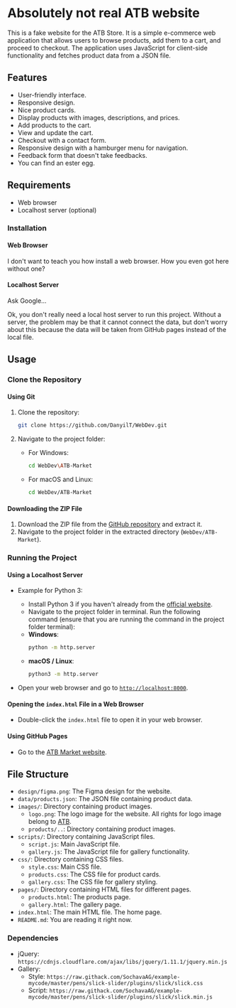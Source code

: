 # Absolutely not real ATB website

This is a fake website for the ATB Store. It is a simple e-commerce web application that allows users to browse products, add them to a cart, and proceed to checkout. The application uses JavaScript for client-side functionality and fetches product data from a JSON file.

## Features
- User-friendly interface.
- Responsive design.
- Nice product cards.
- Display products with images, descriptions, and prices.
- Add products to the cart.
- View and update the cart.
- Checkout with a contact form.
- Responsive design with a hamburger menu for navigation.
- Feedback form that doesn't take feedbacks.
- You can find an ester egg.

## Requirements

- Web browser
- Localhost server (optional)

### Installation

#### Web Browser

I don't want to teach you how install a web browser. How you even got here without one?

#### Localhost Server

Ask Google...

Ok, you don't really need a local host server to run this project. Without a server, the problem may be that it cannot connect the data, but don't worry about this because the data will be taken from GitHub pages instead of the local file.

## Usage

### Clone the Repository

#### Using Git

1. Clone the repository:
    ```sh
    git clone https://github.com/DanyilT/WebDev.git
    ```

2. Navigate to the project folder:
    - For Windows:
         ```sh
         cd WebDev\ATB-Market
         ```
    - For macOS and Linux:
         ```sh
         cd WebDev/ATB-Market
         ```

#### Downloading the ZIP File

1. Download the ZIP file from the [GitHub repository](https://github.com/DanyilT/WebDev.git) and extract it.
2. Navigate to the project folder in the extracted directory (`WebDev/ATB-Market`).

### Running the Project

#### Using a Localhost Server

- Example for Python 3:
    - Install Python 3 if you haven't already from the [official website](https://www.python.org/).
    - Navigate to the project folder in terminal. Run the following command (ensure that you are running the command in the project folder terminal):
    - **Windows**:
        ```sh
        python -m http.server
        ```
    - **macOS / Linux**:
        ```sh
        python3 -m http.server
        ```

- Open your web browser and go to [`http://localhost:8000`](http://localhost:8000).

#### Opening the `index.html` File in a Web Browser

- Double-click the `index.html` file to open it in your web browser.

#### Using GitHub Pages

- Go to the [ATB Market website](https://danyilt.github.io/WebDev/ATB-Market/).

## File Structure
- `design/figma.png`: The Figma design for the website.
- `data/products.json`: The JSON file containing product data.
- `images/`: Directory containing product images.
    - `logo.png`: The logo image for the website. All rights for logo image belong to [ATB](https://www.atbmarket.com/).
    - `products/..`: Directory containing product images.
- `scripts/`: Directory containing JavaScript files.
    - `script.js`: Main JavaScript file.
    - `gallery.js`: The JavaScript file for gallery functionality.
- `css/`: Directory containing CSS files.
    - `style.css`: Main CSS file.
    - `products.css`: The CSS file for product cards.
    - `gallery.css`: The CSS file for gallery styling.
- `pages/`: Directory containing HTML files for different pages.
    - `products.html`: The products page.
    - `gallery.html`: The gallery page.
- `index.html`: The main HTML file. The home page.
- `README.md`: You are reading it right now.

### Dependencies

- jQuery: `https://cdnjs.cloudflare.com/ajax/libs/jquery/1.11.1/jquery.min.js`
- Gallery:
    - Style: `https://raw.githack.com/SochavaAG/example-mycode/master/pens/slick-slider/plugins/slick/slick.css`
    - Script: `https://raw.githack.com/SochavaAG/example-mycode/master/pens/slick-slider/plugins/slick/slick.min.js`


